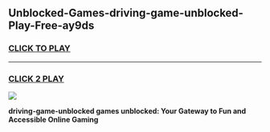 
## Unblocked-Games-driving-game-unblocked-Play-Free-ay9ds
<h3>
<a href="https://premium76.site?title=driving-game-unblocked&ref=21A">CLICK TO PLAY</a></h3>
<hr>

<h3>
<a href="https://premium76.site?title=driving-game-unblocked&ref=21A">CLICK 2 PLAY</a>
  
</h3>

<a href="https://premium76.site?title=driving-game-unblocked&ref=21A"><img src="https://clearcache.store/games.png"></a>


**driving-game-unblocked games unblocked: Your Gateway to Fun and Accessible Online Gaming**
